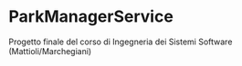 # ParkManagerService
Progetto finale del corso di Ingegneria dei Sistemi Software (Mattioli/Marchegiani)
